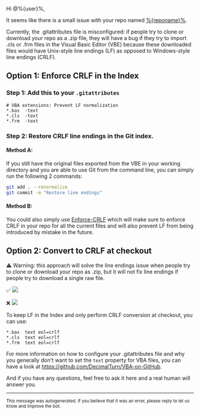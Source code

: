 Hi @%{user}%,

It seems like there is a small issue with your repo named [%{reponame}%](%{url}%).

Currently, the .gitattributes file is misconfigured: if people try to clone or download your repo as a .zip file, they will have a bug if they try to import .cls or .frm files in the Visual Basic Editor (VBE) because these downloaded files would have Unix-style line endings (LF) as opposed to Windows-style line endings (CRLF).

## Option 1: Enforce CRLF in the Index

### Step 1: Add this to your `.gitattributes`

```gitattributes
# VBA extensions: Prevent LF normalization
*.bas  -text
*.cls  -text
*.frm  -text
```

### Step 2: Restore CRLF line endings in the Git index.

#### Method A:

If you still have the original files exported from the VBE in your working directory and you are able to use Git from the command line, you can simply run the following 2 commands:

```bash
git add . --renormalize
git commit -m "Restore line endings"
```

#### Method B:

You could also simply use [Enforce-CRLF](https://github.com/DecimalTurn/Enforce-CRLF) which will make sure to enforce CRLF in your repo for all the current files and will also prevent LF from being introduced by mistake in the future.

## Option 2: Convert to CRLF at checkout

⚠️ Warning: this approach will solve the line endings issue when people try to clone or download your repo as .zip, but it will not fix line endings if people try to download a single raw file.

✅ <img src="https://raw.githubusercontent.com/DecimalTurn/VBA-on-GitHub-Automations/main/assets/download-as-zip.png">

❌ <img src="https://raw.githubusercontent.com/DecimalTurn/VBA-on-GitHub-Automations/main/assets/download-raw-file.png">

To keep LF in the Index and only perform CRLF conversion at checkout, you can use:

```gitattributes
*.bas  text eol=crlf
*.cls  text eol=crlf
*.frm  text eol=crlf
```

For more information on how to configure your .gitattributes file and why you generally don't want to set the `text` property for VBA files, you can have a look at https://github.com/DecimalTurn/VBA-on-GitHub.

And if you have any questions, feel free to ask it here and a real human will answer you.

<hr>


<sup>This message was autogenerated. If you believe that it was an error, please reply to let us know and improve the bot.</sup>
